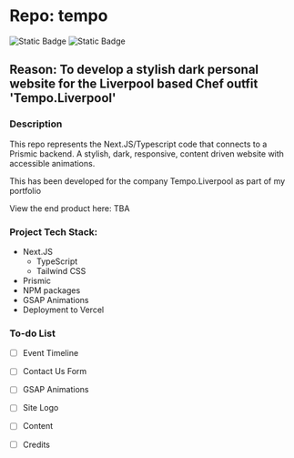 # Repo: tempo
![Static Badge](https://img.shields.io/badge/Dev_status-Development-green)
![Static Badge](https://img.shields.io/badge/Test_status-Untested-red)

## Reason: To develop a stylish dark personal website for the Liverpool based Chef outfit 'Tempo.Liverpool'

### Description
This repo represents the Next.JS/Typescript code that connects to a Prismic backend.
A stylish, dark, responsive, content driven website with accessible animations. 

This has been developed for the company Tempo.Liverpool as part of my portfolio 

View the end product here: TBA

### Project Tech Stack:

- Next.JS
  - TypeScript
  - Tailwind CSS
- Prismic
- NPM packages
- GSAP Animations
- Deployment to Vercel

### To-do List

- [ ] Event Timeline 
- [ ] Contact Us Form
- [ ] GSAP Animations
- [ ] Site Logo
- [ ] Content
- [ ] Credits 

